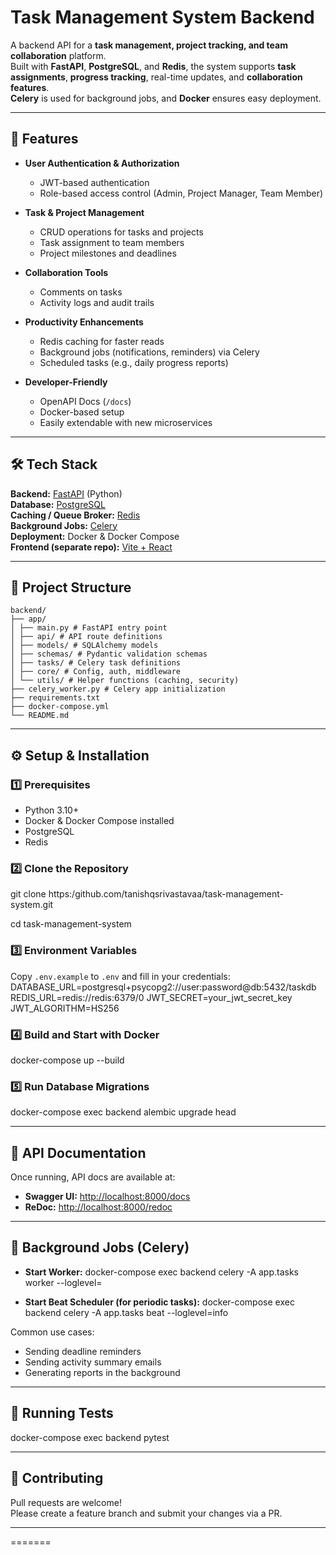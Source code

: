 # Task Management System Backend

A backend API for a **task management, project tracking, and team collaboration** platform.  
Built with **FastAPI**, **PostgreSQL**, and **Redis**, the system supports **task assignments**, **progress tracking**, real-time updates, and **collaboration features**.  
**Celery** is used for background jobs, and **Docker** ensures easy deployment.

---

## 🚀 Features

- **User Authentication & Authorization**  
  - JWT-based authentication  
  - Role-based access control (Admin, Project Manager, Team Member)

- **Task & Project Management**  
  - CRUD operations for tasks and projects  
  - Task assignment to team members  
  - Project milestones and deadlines

- **Collaboration Tools**  
  - Comments on tasks  
  - Activity logs and audit trails

- **Productivity Enhancements**  
  - Redis caching for faster reads  
  - Background jobs (notifications, reminders) via Celery  
  - Scheduled tasks (e.g., daily progress reports)

- **Developer-Friendly**  
  - OpenAPI Docs (`/docs`)  
  - Docker-based setup  
  - Easily extendable with new microservices

---

## 🛠 Tech Stack

**Backend:** [FastAPI](https://fastapi.tiangolo.com/) (Python)  
**Database:** [PostgreSQL](https://www.postgresql.org/)  
**Caching / Queue Broker:** [Redis](https://redis.io/)  
**Background Jobs:** [Celery](https://docs.celeryproject.org/)  
**Deployment:** Docker & Docker Compose  
**Frontend (separate repo):** [Vite + React](https://vitejs.dev/)  

---

## 📂 Project Structure

    backend/
    ├── app/
    │ ├── main.py # FastAPI entry point
    │ ├── api/ # API route definitions
    │ ├── models/ # SQLAlchemy models
    │ ├── schemas/ # Pydantic validation schemas
    │ ├── tasks/ # Celery task definitions
    │ ├── core/ # Config, auth, middleware
    │ └── utils/ # Helper functions (caching, security)
    ├── celery_worker.py # Celery app initialization
    ├── requirements.txt
    ├── docker-compose.yml
    └── README.md


---

## ⚙️ Setup & Installation

### 1️⃣ Prerequisites

- Python 3.10+
- Docker & Docker Compose installed
- PostgreSQL
- Redis

### 2️⃣ Clone the Repository

git clone https:/github.com/tanishqsrivastavaa/task-management-system.git

cd task-management-system


### 3️⃣ Environment Variables

Copy `.env.example` to `.env` and fill in your credentials:
DATABASE_URL=postgresql+psycopg2://user:password@db:5432/taskdb
REDIS_URL=redis://redis:6379/0
JWT_SECRET=your_jwt_secret_key
JWT_ALGORITHM=HS256


### 4️⃣ Build and Start with Docker
docker-compose up --build


### 5️⃣ Run Database Migrations
docker-compose exec backend alembic upgrade head

---

## 📜 API Documentation

Once running, API docs are available at:

- **Swagger UI:** [http://localhost:8000/docs](http://localhost:8000/docs)
- **ReDoc:** [http://localhost:8000/redoc](http://localhost:8000/redoc)

---

## 🧵 Background Jobs (Celery)

- **Start Worker:**
docker-compose exec backend celery -A app.tasks worker --loglevel=

- **Start Beat Scheduler (for periodic tasks):**
docker-compose exec backend celery -A app.tasks beat --loglevel=info


Common use cases:
- Sending deadline reminders
- Sending activity summary emails
- Generating reports in the background

---

## 🧪 Running Tests
docker-compose exec backend pytest

---

## 🤝 Contributing

Pull requests are welcome!  
Please create a feature branch and submit your changes via a PR.

---




=======
